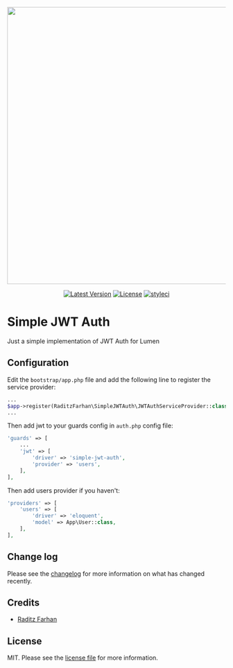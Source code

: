 <p align="center"><img src="https://res.cloudinary.com/raditzfarhan/image/upload/v1587007679/simple-jwt-auth_gpo0vd.svg" width="640"></p>

<p align="center">
    <a href="https://github.com/raditzfarhan/simple-jwt-auth/releases"><img src="https://img.shields.io/packagist/v/raditzfarhan/simple-jwt-auth?style=flat-square" alt="Latest Version"></img></a>
    <a href="https://github.com/raditzfarhan/simple-jwt-auth"><img src="https://img.shields.io/badge/License-MIT-yellow.svg?style=flat-square" alt="License"></a>
    <a href="https://github.com/raditzfarhan/simple-jwt-auth"><img src="https://github.styleci.io/repos/7548986/shield?style=square" alt="styleci"></img></a>
</p>

# Simple JWT Auth

Just a simple implementation of JWT Auth for Lumen

## Configuration

Edit the `bootstrap/app.php` file and add the following line to register the service provider:

```php
...
$app->register(RaditzFarhan\SimpleJWTAuth\JWTAuthServiceProvider::class);
...
```

Then add jwt to your guards config in `auth.php` config file:
```php
'guards' => [
    ...    
    'jwt' => [
        'driver' => 'simple-jwt-auth',
        'provider' => 'users',
    ],
],
```

Then add users provider if you haven't:
```php
'providers' => [
    'users' => [
        'driver' => 'eloquent',
        'model' => App\User::class,
    ],
],
```
## Change log

Please see the [changelog](CHANGELOG.md) for more information on what has changed recently.

## Credits

- [Raditz Farhan](https://github.com/raditzfarhan)

## License

MIT. Please see the [license file](LICENSE) for more information.